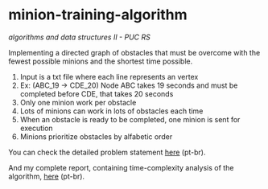 # minion-training-algorithm
_algorithms and data structures II - PUC RS_

Implementing a directed graph of obstacles that must be overcome with the fewest possible minions and the shortest time possible.

1. Input is a txt file where each line represents an vertex 
2. Ex: (ABC_19 -> CDE_20) Node ABC takes 19 seconds and must be completed before CDE, that takes 20 seconds
4. Only one minion work per obstacle
5. Lots of minions can work in lots of obstacles each time
6. When an obstacle is ready to be completed, one minion is sent for execution
7. Minions prioritize obstacles by alfabetic order

You can check the detailed problem statement [here](https://github.com/vargasleo/minion-training-algorithm/blob/master/problem-statement.pdf) (pt-br).

And my complete report, containing time-complexity analysis of the algorithm, [here](https://github.com/vargasleo/minion-training-algorithm/blob/master/latex-report.pdf) (pt-br).
